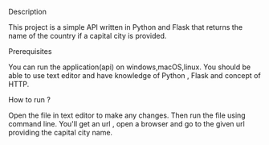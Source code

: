 Description

This project is a simple API written in Python and Flask that returns the name of the country if a capital city is provided.


Prerequisites

You can run the application(api) on windows,macOS,linux.
You should be able to use text editor and have knowledge of Python , Flask and concept of HTTP.

How to run ?

Open the file in text editor to make any changes.
Then run the file using command line.
You'll get an url , open a browser and go to the given url providing the capital city name.